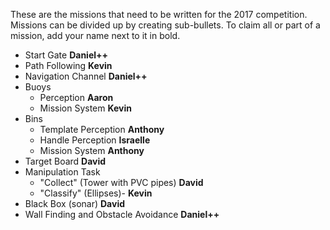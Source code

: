 These are the missions that need to be written for the 2017 competition. Missions can be divided up by creating sub-bullets. To claim all or part of a mission, add your name next to it in bold.

* Start Gate **Daniel++**
* Path Following **Kevin**
* Navigation Channel **Daniel++**
* Buoys
    * Perception **Aaron**
    * Mission System **Kevin**
* Bins
    * Template Perception **Anthony**
    * Handle Perception **Israelle**
    * Mission System **Anthony**
* Target Board **David**
* Manipulation Task
    * "Collect"  (Tower with PVC pipes) **David**
    * "Classify" (Ellipses)- **Kevin**
*  Black Box (sonar) **David**
*  Wall Finding and Obstacle Avoidance **Daniel++**